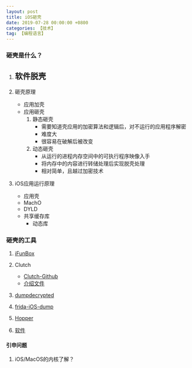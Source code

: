 ```yaml
---
layout: post
title: iOS砸壳
date: 2019-07-28 00:00:00 +0800
categories: 【技术】
tag: 【编程语言】
---
```



### 砸壳是什么？

1. 软件脱壳
	- 

2. 砸壳原理
	- 应用加壳
	- 应用砸壳
		1. 静态砸壳
			- 需要知道壳应用的加密算法和逻辑后，对不运行的应用程序解密
			- 难度大
			- 很容易在破解后被改变
		2. 动态砸壳
			- 从运行的进程内存空间中的可执行程序映像入手
			- 将内存中的内容进行转储处理后实现脱壳处理
			- 相对简单，且越过加密技术

3. iOS应用运行原理
	- 应用壳
	- MachO
	- DYLD
	- 共享缓存库
		- 动态库 

### 砸壳的工具

1. [iFunBox](http://www.i-funbox.com/)

2. Clutch
	- [Clutch-Github](https://github.com/KJCracks/Clutch/releases)
	- [介绍文件](https://www.jianshu.com/p/ab79a8a641dc)

3. [dumpdecrypted](https://www.jianshu.com/p/b2f2e6575e0c)

4. [frida-iOS-dump](https://www.jianshu.com/p/12407c198ff0)

5. [Hopper](https://www.jianshu.com/p/b6737504c71e)

6. [软件](https://www.jianshu.com/p/b6737504c71e)

#### 引申问题

1. iOS/MacOS的内核了解？

